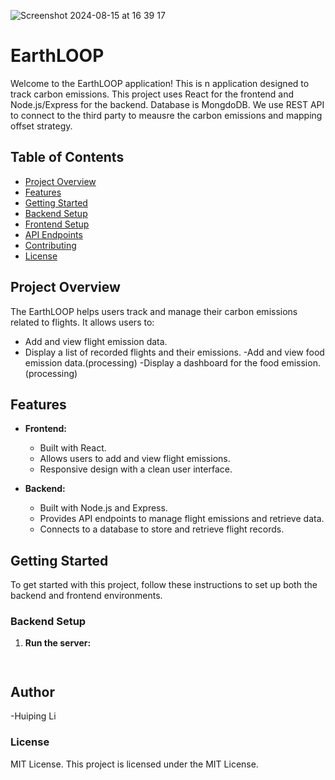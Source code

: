 ![Screenshot 2024-08-15 at 16 39 17](https://github.com/user-attachments/assets/65746fdd-d58e-4703-b622-74efb5e5141e)





# EarthLOOP 

Welcome to the EarthLOOP application! This is n application designed to track carbon emissions. This project uses React for the frontend and Node.js/Express for the backend. Database is MongdoDB. We use REST API to connect to the third party to meausre the carbon emissions and mapping offset strategy.

## Table of Contents

- [Project Overview](#project-overview)
- [Features](#features)
- [Getting Started](#getting-started)
- [Backend Setup](#backend-setup)
- [Frontend Setup](#frontend-setup)
- [API Endpoints](#api-endpoints)
- [Contributing](#contributing)
- [License](#license)

## Project Overview

The EarthLOOP  helps users track and manage their carbon emissions related to flights. It allows users to:
- Add and view flight emission data.
- Display a list of recorded flights and their emissions.
-Add and view food emission data.(processing)
-Display a dashboard for the food emission.(processing)

## Features

- **Frontend:**
  - Built with React.
  - Allows users to add and view flight emissions.
  - Responsive design with a clean user interface.

- **Backend:**
  - Built with Node.js and Express.
  - Provides API endpoints to manage flight emissions and retrieve data.
  - Connects to a database to store and retrieve flight records.

## Getting Started

To get started with this project, follow these instructions to set up both the backend and frontend environments.

### Backend Setup

1. **Run the server:**
   ```npm start 
  

## Author
-Huiping Li

### License
MIT License. This project is licensed under the MIT License.
